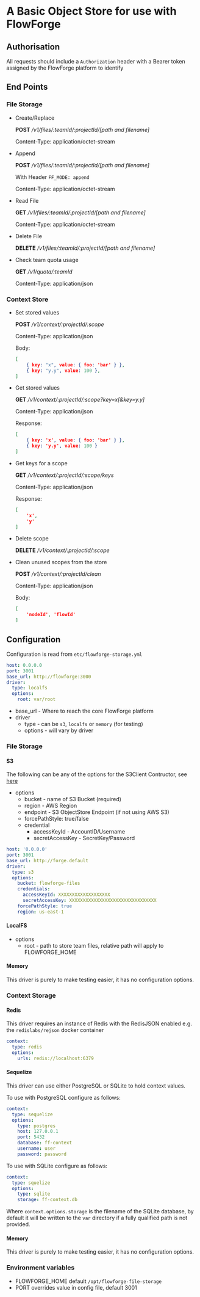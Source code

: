 # A Basic Object Store for use with FlowForge

## Authorisation

All requests should include a `Authorization` header with a Bearer token assigned by the FlowForge platform to identify
## End Points

### File Storage

- Create/Replace

    **POST** */v1/files/:teamId/:projectId/[path and filename]*

    Content-Type: application/octet-stream

- Append

    **POST** */v1/files/:teamId/:projectId/[path and filename]*

    With Header `FF_MODE: append`

    Content-Type: application/octet-stream
- Read File

    **GET** */v1/files/:teamId/:projectId/[path and filename]*

    Content-Type: application/octet-stream

- Delete File

    **DELETE** */v1/files/:teamId/:projectId/[path and filename]*

- Check team quota usage

    **GET** */v1/quota/:teamId*

    Content-Type: application/json

### Context Store

- Set stored values

    **POST** */v1/context/:projectId/:scope*

    Content-Type: application/json

    Body:
    ```json
    [
        { key: "x", value: { foo: 'bar' } },
        { key: "y.y", value: 100 },
    ]
    ```

- Get stored values

    **GET** */v1/context/:projectId/:scope?key=x[&key=y.y]*

    Content-Type: application/json

    Response:
    ```json
    [
        { key: 'x', value: { foo: 'bar' } },
        { key: 'y.y', value: 100 }
    ]
    ```

- Get keys for a scope

    **GET** */v1/context/:projectId/:scope/keys*

    Content-Type: application/json

    Response:
    ```json
    [
        'x',
        'y'
    ]
    ```

- Delete scope

    **DELETE** */v1/context/:projectId/:scope*

- Clean unused scopes from the store

    **POST** */v1/context/:projectId/clean*

    Content-Type: application/json

    Body:
    ```json
    [
        'nodeId', 'flowId'
    ]
    ```

## Configuration

Configuration is read from `etc/flowforge-storage.yml`

```yaml
host: 0.0.0.0
port: 3001
base_url: http://flowforge:3000
driver:
  type: localfs
  options:
    root: var/root
```

- base_url - Where to reach the core FlowForge platform
- driver
    - type - can be `s3`, `localfs` or `memory` (for testing)
    - options - will vary by driver

### File Storage
#### S3

The following can be any of the options for the S3Client Contructor, see [here](https://docs.aws.amazon.com/AWSJavaScriptSDK/v3/latest/clients/client-s3/interfaces/s3clientconfig.html)

- options
    - bucket - name of S3 Bucket (required)
    - region - AWS Region
    - endpoint - S3 ObjectStore Endpoint (if not using AWS S3)
    - forcePathStyle: true/false
    - credential
        - accessKeyId - AccountID/Username
        - secretAccessKey - SecretKey/Password

```yaml
host: '0.0.0.0'
port: 3001
base_url: http://forge.default
driver:
  type: s3
  options:
    bucket: flowforge-files
    credentials:
      accessKeyId: XXXXXXXXXXXXXXXXXXX
      secretAccessKey: XXXXXXXXXXXXXXXXXXXXXXXXXXXXXXXX
    forcePathStyle: true
    region: us-east-1
```

#### LocalFS

- options
    - root - path to store team files, relative path will apply to FLOWFORGE_HOME

#### Memory

This driver is purely to make testing easier, it has no configuration
options.

### Context Storage

#### Redis

This driver requires an instance of Redis with the RedisJSON enabled e.g. the `redislabs/rejson` docker container

```yaml
context:
  type: redis
  options:
    urls: redis://localhost:6379
```

#### Sequelize

This driver can use either PostgreSQL or SQLite to hold context values.

To use with PostgreSQL configure as follows:

```yaml
context:
  type: sequelize
  options:
    type: postgres
    host: 127.0.0.1
    port: 5432
    database: ff-context
    username: user
    password: password
```

To use with SQLite configure as follows:

```yaml
context:
  type: squelize
  options:
    type: sqlite
    storage: ff-context.db
```

Where `context.options.storage` is the filename of the SQLite database, by default it will be written to 
the `var` directory if a fully qualified path is not provided.

#### Memory

This driver is purely to make testing easier, it has no configuration options.

### Environment variables

- FLOWFORGE_HOME default `/opt/flowforge-file-storage`
- PORT overrides value in config file, default 3001
